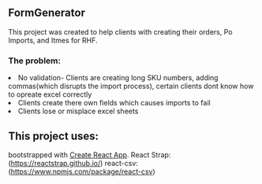## FormGenerator

This project was created to help clients with creating their orders, Po Imports, and Itmes for RHF.

### The problem:
<li>No validation- Clients are creating long SKU numbers, adding commas(which disrupts the import process), certain clients dont know how to opreate excel correctly</li>
<li>Clients create there own fields which causes imports to fail</li>
<li>Clients lose or misplace excel sheets</li>
  
## This project uses:

bootstrapped with [Create React App](https://github.com/facebookincubator/create-react-app).
React Strap: (https://reactstrap.github.io/)
react-csv: (https://www.npmjs.com/package/react-csv)






